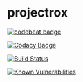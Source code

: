 # projectrox
<a href="https://codebeat.co/projects/github-com-roxannasabando-projectrox-master"><img alt="codebeat badge" src="https://codebeat.co/badges/e09175a5-a241-4ec1-823e-2518ac8caf49" /></a>

[![Codacy Badge](https://api.codacy.com/project/badge/Grade/b1f8ff6bd5454b769968dbcb87f313eb)](https://www.codacy.com/app/roxannasabando/projectrox?utm_source=github.com&amp;utm_medium=referral&amp;utm_content=RoxannaSabando/projectrox&amp;utm_campaign=Badge_Grade)

[![Build Status](https://travis-ci.com/RoxannaSabando/projectrox.svg?branch=master)](https://travis-ci.com/RoxannaSabando/projectrox) 

[![Known Vulnerabilities](https://snyk.io/test/github/roxannasabando/projectrox/badge.svg?targetFile=requirements.txt)](https://snyk.io/test/github/roxannasabando/projectrox?targetFile=requirements.txt)
